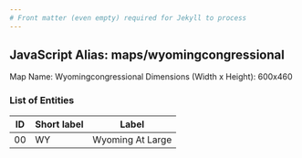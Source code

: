 ```yaml
---
# Front matter (even empty) required for Jekyll to process
---
```


## JavaScript Alias: maps/wyomingcongressional

Map Name: Wyomingcongressional
Dimensions (Width x Height): 600x460





### List of Entities

ID | Short label | Label
---|---|---|
00|WY|Wyoming At Large

